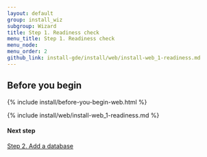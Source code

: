 ```yaml
---
layout: default 
group: install_wiz 
subgroup: Wizard
title: Step 1. Readiness check
menu_title: Step 1. Readiness check
menu_node: 
menu_order: 2
github_link: install-gde/install/web/install-web_1-readiness.md
---
```


## Before you begin
{% include install/before-you-begin-web.html %}

{% include install/web/install-web_1-readiness.md %}

#### Next step
<a href="{{ site.gdeurl21 }}install-gde/install/web/install-web_2-db.html">Step 2. Add a database</a>

